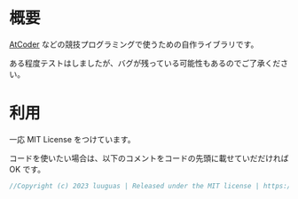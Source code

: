 # 概要
[AtCoder](https://atcoder.jp/) などの競技プログラミングで使うための自作ライブラリです。

ある程度テストはしましたが、バグが残っている可能性もあるのでご了承ください。

# 利用
一応 MIT License をつけています。

コードを使いたい場合は、以下のコメントをコードの先頭に載せていだだければ OK です。

```c++
//Copyright (c) 2023 luuguas | Released under the MIT license | https://github.com/luuguas/LibraryForAtCoder/blob/main/LICENSE

```
